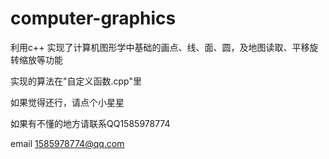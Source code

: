 # computer-graphics
利用c++ 实现了计算机图形学中基础的画点、线、面、圆，及地图读取、平移旋转缩放等功能

实现的算法在"自定义函数.cpp"里

如果觉得还行，请点个小星星

如果有不懂的地方请联系QQ1585978774

email 1585978774@qq.com
